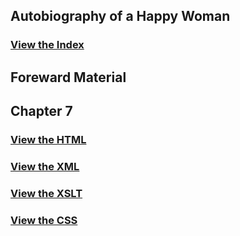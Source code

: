 ## Autobiography of a Happy Woman

### [View the Index](https://github.com/smmcentee2/Autobiography-of-a-Happy-Woman/blob/2419e14ba43afbba36b08c4d248249d8c2e1c839/docs/index.html)

## Foreward Material

## Chapter 7
### [View the HTML](https://github.com/smmcentee2/Autobiography-of-a-Happy-Woman/blob/deedafa49c08021961bcbec6300a57b666da238a/Chapter7.html)
### [View the XML](https://github.com/smmcentee2/Autobiography-of-a-Happy-Woman/blob/6dc216bf5598a65aca951cad19cb9f768b6dcec8/Chapter7.xml) 
### [View the XSLT](https://github.com/smmcentee2/Autobiography-of-a-Happy-Woman/blob/6dc216bf5598a65aca951cad19cb9f768b6dcec8/HappyWomanNew.xsl)
### [View the CSS](https://github.com/smmcentee2/Autobiography-of-a-Happy-Woman/blob/6dc216bf5598a65aca951cad19cb9f768b6dcec8/happy_woman.css)
